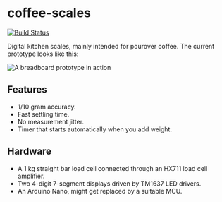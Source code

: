 # coffee-scales
[![Build Status](https://travis-ci.org/mortenfyhn/coffee-scales.svg?branch=master)](https://travis-ci.org/mortenfyhn/coffee-scales)

Digital kitchen scales, mainly intended for pourover coffee. The current prototype looks like this:

![A breadboard prototype in action](https://i.imgur.com/RPn1dWZ.jpg)

## Features
* 1/10 gram accuracy.
* Fast settling time.
* No measurement jitter.
* Timer that starts automatically when you add weight.

## Hardware
* A 1 kg straight bar load cell connected through an HX711 load cell amplifier.
* Two 4-digit 7-segment displays driven by TM1637 LED drivers.
* An Arduino Nano, might get replaced by a suitable MCU.
